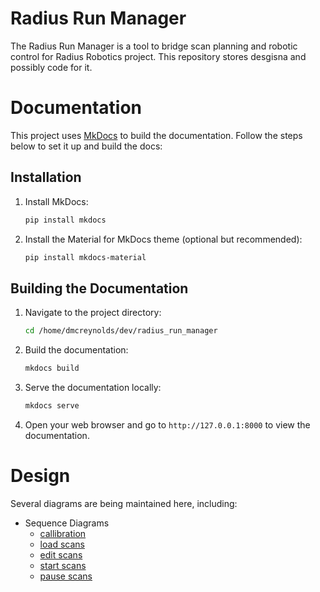# Radius Run Manager
The Radius Run Manager is a tool to bridge scan planning and robotic control for Radius Robotics project. This repository stores desgisna and possibly code for it.

# Documentation

This project uses [MkDocs](https://www.mkdocs.org/) to build the documentation. Follow the steps below to set it up and build the docs:

## Installation

1. Install MkDocs:
    ```sh
    pip install mkdocs
    ```

2. Install the Material for MkDocs theme (optional but recommended):
    ```sh
    pip install mkdocs-material
    ```

## Building the Documentation

1. Navigate to the project directory:
    ```sh
    cd /home/dmcreynolds/dev/radius_run_manager
    ```

2. Build the documentation:
    ```sh
    mkdocs build
    ```

3. Serve the documentation locally:
    ```sh
    mkdocs serve
    ```

4. Open your web browser and go to `http://127.0.0.1:8000` to view the documentation.

# Design
Several diagrams are being maintained here, including:
* Sequence Diagrams
    * [callibration](./docs/sequence_diagrams/callibration.md)
    * [load scans](./docs/sequence_diagrams/load_scans.md)
    * [edit scans](./docs/sequence_diagrams/edit_scans.md)
    * [start scans](./docs/sequence_diagrams/start_scans.md)
    * [pause scans](./docs/sequence_diagrams/pause_scans.md)
